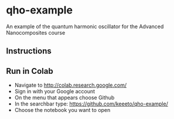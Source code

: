 # qho-example

An example of the quantum harmonic oscillator for the Advanced Nanocomposites course

## Instructions


## Run in Colab

* Navigate to http://colab.research.google.com/
* Sign in with your Google account
* On the menu that appears choose Github
* In the searchbar type: https://github.com/keeeto/qho-example/
* Choose the notebook you want to open
